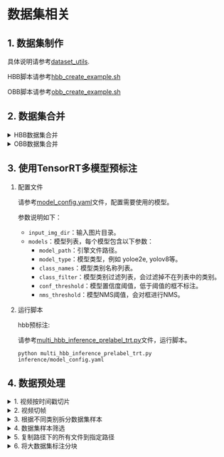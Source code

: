 <!--
 * @Author: BTZN0325 sunjiahui@boton-tech.com
 * @Date: 2023-11-09 15:14:46
 * @LastEditors: BTZN0325 sunjiahui@boton-tech.com
 * @LastEditTime: 2023-11-09 15:14:56
 * @Description:
-->
# 数据集相关

## 1. 数据集制作

具体说明请参考[dataset_utils](./dataset_utils/README.md).

HBB脚本请参考[hbb_create_example.sh](./examples/hbb_create_example.sh)

OBB脚本请参考[obb_create_example.sh](./examples/obb_create_example.sh)


## 2. 数据集合并

<details>
<summary>HBB数据集合并</summary>

HBB脚本请参考[hbb_merge_example.sh](./examples/hbb_merge_example.sh)

HBB数据集合并，以下示例脚本会将`/src/path/to/dataset1`, `/src/path/to/dataset2`, `/src/path/to/dataset3`合并至`/dst/path/to/merged/dataset`，并保持合并后的训练集和验证集划分一致：
```
python preprocessing/merge_hbb_dataset.py
    /src/path/to/dataset1 /src/path/to/dataset2 /src/path/to/dataset3
    /dst/path/to/merged/dataset
```

参数说明：
- `/src/path/to/dataset1`, `/src/path/to/dataset2`, ...: 需要合并的数据集路径，每个数据集需要根据[hbb_create_example.sh](./examples/hbb_create_example.sh)制作数据集，获得必要的文件。
- `/dst/path/to/merged/dataset`: 合并完后，数据集的目标路径。

</details>

<details>
<summary>OBB数据集合并</summary>

OBB脚本请参考[obb_merge_example.sh](./examples/obb_merge_example.sh)

OBB数据集合并，以下示例脚本会将`/src/path/to/dataset1`, `/src/path/to/dataset2`, `/src/path/to/dataset3`合并至`/dst/path/to/merged/dataset`，并保持合并后的训练集和验证集划分一致：
```
python preprocessing/merge_obb_dataset.py
    /src/path/to/dataset1 /src/path/to/dataset2 /src/path/to/dataset3
    /dst/path/to/merged/dataset
```

参数说明：
- `/src/path/to/dataset1`, `/src/path/to/dataset2`, ...: 需要合并的数据集路径，每个数据集需要根据[obb_create_example.sh](./examples/obb_create_example.sh)制作数据集，获得必要的文件。
- `/dst/path/to/merged/dataset`: 合并完后，数据集的目标路径。
</details>


## 3. 使用TensorRT多模型预标注

1. 配置文件

    请参考[model_config.yaml](./inference/model_config.yaml)文件，配置需要使用的模型。

    参数说明如下：
    - `input_img_dir`：输入图片目录。
    - `models`：模型列表，每个模型包含以下参数：
        - `model_path`：引擎文件路径。
        - `model_type`：模型类型，例如 yoloe2e, yolov8等。
        - `class_names`：模型类别名称列表。
        - `class_filter`：模型类别过滤列表，会过滤掉不在列表中的类别。
        - `conf_threshold`：模型置信度阈值，低于阈值的框不标注。
        - `nms_threshold`：模型NMS阈值，会对框进行NMS。

2. 运行脚本

    hbb预标注:

    请参考[multi_hbb_inference_prelabel_trt.py](./multi_hbb_inference_prelabel_trt.py)文件，运行脚本。
    ```
    python multi_hbb_inference_prelabel_trt.py inference/model_config.yaml
    ```


## 4. 数据预处理

<details>
<summary>1. 视频按时间戳切片</summary>

视频按时间戳切片脚本请参考[video_extractor_example.sh](./examples/video_extractor_example.sh)

使用FFmpeg代替OpenCV进行视频切片，减少灰色帧出现的情况。

```
video_dir=/data/video
out_dir=/data/video_clips
json_file=configs/video_extractor.json

# 无法递归video_dir下的子目录，只能处理video_dir下的文件
python preprocessing/video_extractor.py ${video_dir} ${out_dir} --json-file ${json_file} --log-level DEBUG
```

参数说明：
- `video_dir`：视频文件目录，脚本会处理该目录下的所有视频文件，但`不会递归`子目录。
- `out_dir`：输出目录，脚本会将提取的帧保存到该目录。
- `json_file`：配置文件，脚本会根据该文件中的配置进行视频切片。格式为 {"video.mp4": ["00:00:05"-"00:00:10", "00:01:00"-"00:01:05"]}，表示对video.mp4视频文件在5秒到10秒和1分钟到1分5秒的时间段进行切片。
- `log-level`：日志级别，默认为INFO。

</details>

<details>
<summary>2. 视频切帧</summary>

视频切帧脚本请参考[video_frame_extractor_example.sh](./examples/video_frame_extractor_example.sh)

使用FFmpeg代替OpenCV进行视频切帧，减少灰色帧出现的情况。

```
video_dir=/data/video
out_dir=/data/frame
skip=10

# 递归video_dir下的子目录，处理video_dir下的所有文件
python preprocessing/video_frame_extractor.py ${video_dir} ${out_dir} --skip ${skip} --log-level DEBUG
```

参数说明：
- `video_dir`：视频文件目录，脚本`会递归`video_dir下的子目录，处理video_dir下的所有文件
- `out_dir`：输出目录，脚本会将提取的帧保存到该目录。
- `json_file`：配置文件，脚本会根据该文件中的配置进行视频切片。格式为 {"video.mp4": ["00:00:05"-"00:00:10", "00:01:00"-"00:01:05"]}，表示对video.mp4视频文件在5秒到10秒和1分钟到1分5秒的时间段进行切片。
- `log-level`：日志级别，默认为INFO。

</details>

<details>
<summary>3. 根据不同类别拆分数据集样本</summary>

根据不同类别拆分数据集样本脚本请参考[dataset_splitter_example.sh](./examples/dataset_splitter_example.sh)

该脚本主要是为了将数据集中的样本按照类别进行拆分，方便后续的训练和验证。在前期标注时，可能会按照标注规则标注所有样本，但在训练时可能只需要某些类别的样本进行训练。因此该脚本会根据json文件中的配置，将包含`对应类别的样本`以及`负样本`复制到要拆分的数据集根目录下的`subdataset`目录下，并以数据集名称命名文件夹。数据集根目录必须包含`images`和`Annotations`文件夹，分别存放图片和VOC格式的标注文件。

```
data_dir=/data/dataset
config_file=configs/dataset_splitter.json

python preprocessing/dataset_splitter.py --source_dir ${data_dir} --config_file ${config_file}

# python preprocessing/dataset_splitter.py --config '{"fire-smoke": ["fire", "smoke"], "person": ["person"], "person_behavior": ["smoking", "tx"]}'
```

参数说明：
- `data_dir`：数据集根目录，必须包含`images`和`Annotations`文件夹，分别存放图片和VOC格式的标注文件。
- `config_file`：配置文件，脚本会根据该文件中的配置进行数据集拆分。格式为 `{"subdataset_name": ["class1", "class2", ...]}`，表示将包含`class1`, `class2`, ...类别的样本复制到`subdataset_name`文件夹下。脚本会在数据集根目录下创建`subdataset`文件夹，并在其中创建对应的子文件夹。

</details>

<details>
<summary>4. 数据集样本筛选</summary>

数据集样本筛选脚本请参考[filter_samples_by_json_example.sh](./examples/filter_samples_by_json_example.sh)

该脚本主要是为了将特定包含特定类别的样本筛选出来，符合要求的样本会连同标签一起复制到数据集根目录下的`select`目录下。

```
img_dir=/data/nofar/material/liandongUgu/2025-07-09/person_behavior_labeling/merged_0711_0714
cls="legs tx"
num=1

# 无法递归img_dir下的子目录，只能处理img_dir下的文件
python preprocessing/filter_samples_by_json.py -s ${img_dir} -c ${cls} -n ${num}
```

参数说明：
- `img_dir`：图片文件目录，脚本会处理该目录下的所有图片文件，但`不会递归`子目录。
- `cls`：需要筛选的类别，多个类别用空格分隔。
- `num`：每个类别需要筛选的样本数量，默认为1，即当某个类别的数量超过num个就挑选出来。

</details>

<details>
<summary>5. 复制路径下的所有文件到指定路径</summary>

复制路径下的所有文件到指定路径脚本请参考[gather_samples_example.sh](./examples/gather_samples_example.sh)

该脚本主要是为了递归复制指定路径下的所有文件到目标路径（复制到同一个目录下），方便后续的处理。

```
src_dir=/data/src
dst_dir=/data/dst

# 可以递归src_dir下的子目录，处理所有文件，包括子目录下的文件，复制到dst_dir
python preprocessing/gather_samples.py -s ${src_dir} -d ${dst_dir}
```

参数说明：
- `src_dir`：源目录，脚本会递归处理该目录下的所有文件，包括子目录下的文件。
- `dst_dir`：目标目录，脚本会将处理后的文件复制到该目录。

</details>

<details>
<summary>6. 将大数据集标注分块</summary>

将大数据集标注分块脚本请参考[chunk_samples_example.sh](./examples/chunk_samples_example.sh)

该脚本主要是为了将X-AnyLabeling标注好的样本进行平均切块，方便持续迭代修改标签。

```
img_dir=/data/src
out_dir=/data/dst
chunk_size=1000

# 无法递归img_dir下的子目录，只能处理img_dir下的文件
python preprocessing/chunk_samples.py ${img_dir} ${out_dir} --chunk-size ${chunk_size}
```

参数说明：
- `img_dir`：图片文件目录，脚本会处理该目录下的所有图片文件，但`不会递归`子目录。如果图片没有对应的json标注文件，会跳过该图片。
- `out_dir`：输出目录，脚本会将处理后的文件复制到该目录。
- `chunk_size`：每个块的样本数量，默认为1000，即将样本平均切分为每块。

</details>